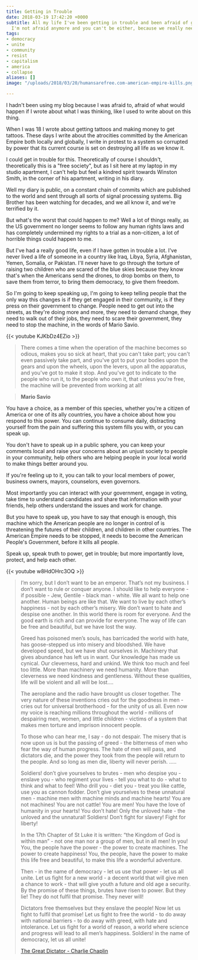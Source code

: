 ```yaml
---
title: Getting in Trouble
date: 2018-03-19 17:42:20 +0000
subtitle: All my life I've been getting in trouble and been afraid of getting in trouble.
  I'm not afraid anymore and you can't be either, because we really need your help.
tags:
- democracy
- unite
- community
- resist
- capitalism
- america
- collapse
aliases: []
image: "/uploads/2018/03/20/humansarefree.com-american-empire-kills.png"

---
```

I hadn't been using my blog because I was afraid to, afraid of what would happen if I wrote about what I was thinking, like I used to write about on this thing. 

When I was 18 I wrote about getting tattoos and making money to get tattoos. These days I write about the atrocities committed by the American Empire both locally and globally, I write in protest to a system so corrupted by power that its current course is set on destroying all life as we know it.

I could get in trouble for this. Theoretically of course I shouldn't, theoretically this is a "free society", but as I sit here at my laptop in my studio apartment, I can't help but feel a kindred spirit towards Winston Smith, in the corner of his apartment, writing in his diary.

Well my diary is public, on a constant chain of commits which are published to the world and sent through all sorts of signal processing systems. Big Brother has been watching for decades, and we all know it, and we're terrified by it.

But what's the worst that could happen to me? Well a lot of things really, as the US government no longer seems to follow any human rights laws and has completely undermined my rights to a trial as a non-citizen, a lot of horrible things could happen to me.

But I've had a really good life, even if I have gotten in trouble a lot. I've never lived a life of someone in a country like Iraq, Libya, Syria, Afghanistan, Yemen, Somalia, or Pakistan. I'll never have to go through the torture of raising two children who are scared of the blue skies because they know that's when the Americans send the drones, to drop bombs on them, to save them from terror, to bring them democracy, to give them freedom.

So I'm going to keep speaking up, I'm going to keep telling people that the only way this changes is if they get engaged in their community, is if they press on their government to change. People need to get out into the streets, as they're doing more and more, they need to demand change, they need to walk out of their jobs, they need to scare their government, they need to stop the machine, in the words of Mario Savio.

{{< youtube KJKbDz4EZio >}}

> There comes a time when the operation of the machine becomes so odious, makes you so sick at heart, that you can't take part; you can't even passively take part, and you've got to put your bodies upon the gears and upon the wheels, upon the levers, upon all the apparatus, and you've got to make it stop. And you've got to indicate to the people who run it, to the people who own it, that unless you're free, the machine will be prevented from working at all!<br/>

> <strong>Mario Savio</strong>

You have a choice, as a member of this species, whether you're a citizen of America or one of its ally countries, you have a choice about how you respond to this power. You can continue to consume daily, distracting yourself from the pain and suffering this system fills you with, or you can speak up.

You don't have to speak up in a public sphere, you can keep your comments local and raise your concerns about an unjust society to people in your community, help others who are helping people in your local world to make things better around you.

If you're feeling up to it, you can talk to your local members of power, business owners, mayors, counselors, even governors.

Most importantly you can interact with your government, engage in voting, take time to understand candidates and share that information with your friends, help others understand the issues and work for change.

But you have to speak up, you have to say that enough is enough, this machine which the American people are no longer in control of is threatening the futures of their children, and children in other countries. The American Empire needs to be stopped, it needs to become the American People's Government, before it kills all people.

Speak up, speak truth to power, get in trouble; but more importantly love, protect, and help each other.

{{< youtube w8HdOHrc3OQ >}}

> I’m sorry, but I don’t want to be an emperor. That’s not my business. I don’t want to rule or conquer anyone. I should like to help everyone - if possible - Jew, Gentile - black man - white. We all want to help one another. Human beings are like that. We want to live by each other’s happiness - not by each other’s misery. We don’t want to hate and despise one another. In this world there is room for everyone. And the good earth is rich and can provide for everyone. The way of life can be free and beautiful, but we have lost the way.
>
> Greed has poisoned men’s souls, has barricaded the world with hate, has goose-stepped us into misery and bloodshed. We have developed speed, but we have shut ourselves in. Machinery that gives abundance has left us in want. Our knowledge has made us cynical. Our cleverness, hard and unkind. We think too much and feel too little. More than machinery we need humanity. More than cleverness we need kindness and gentleness. Without these qualities, life will be violent and all will be lost….
>
> The aeroplane and the radio have brought us closer together. The very nature of these inventions cries out for the goodness in men - cries out for universal brotherhood - for the unity of us all. Even now my voice is reaching millions throughout the world - millions of despairing men, women, and little children - victims of a system that makes men torture and imprison innocent people.
>
> To those who can hear me, I say - do not despair. The misery that is now upon us is but the passing of greed - the bitterness of men who fear the way of human progress. The hate of men will pass, and dictators die, and the power they took from the people will return to the people. And so long as men die, liberty will never perish. …..
>
> Soldiers! don’t give yourselves to brutes - men who despise you - enslave you - who regiment your lives - tell you what to do - what to think and what to feel! Who drill you - diet you - treat you like cattle, use you as cannon fodder. Don’t give yourselves to these unnatural men - machine men with machine minds and machine hearts! You are not machines! You are not cattle! You are men! You have the love of humanity in your hearts! You don’t hate! Only the unloved hate - the unloved and the unnatural! Soldiers! Don’t fight for slavery! Fight for liberty!
>
> In the 17th Chapter of St Luke it is written: “the Kingdom of God is within man” - not one man nor a group of men, but in all men! In you! You, the people have the power - the power to create machines. The power to create happiness! You, the people, have the power to make this life free and beautiful, to make this life a wonderful adventure.
>
> Then - in the name of democracy - let us use that power - let us all unite. Let us fight for a new world - a decent world that will give men a chance to work - that will give youth a future and old age a security. By the promise of these things, brutes have risen to power. But they lie! They do not fulfil that promise. They never will!
>
> Dictators free themselves but they enslave the people! Now let us fight to fulfil that promise! Let us fight to free the world - to do away with national barriers - to do away with greed, with hate and intolerance. Let us fight for a world of reason, a world where science and progress will lead to all men’s happiness. Soldiers! in the name of democracy, let us all unite!
>
> [The Great Dictator - Charlie Chaplin](http://www.charliechaplin.com/en/synopsis/articles/29-The-Great-Dictator-s-Speech)